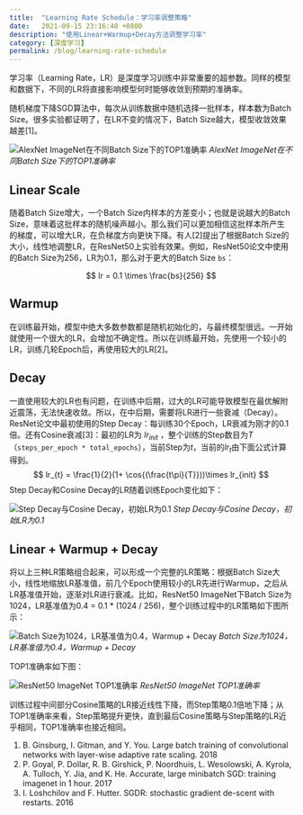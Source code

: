 ```yaml
---
title:  "Learning Rate Schedule：学习率调整策略"
date:   2021-09-15 23:16:40 +0800
description: "使用Linear+Warmup+Decay方法调整学习率"
category: [深度学习]
permalink: /blog/learning-rate-schedule
---
```


学习率（Learning Rate，LR）是深度学习训练中非常重要的超参数。同样的模型和数据下，不同的LR将直接影响模型何时能够收敛到预期的准确率。



随机梯度下降SGD算法中，每次从训练数据中随机选择一批样本，样本数为Batch Size。很多实验都证明了，在LR不变的情况下，Batch Size越大，模型收敛效果越差[1]。

![AlexNet ImageNet在不同Batch Size下的TOP1准确率](http://aixingqiu-1258949597.cos.ap-beijing.myqcloud.com/2021-09-15-151328.png)
*AlexNet ImageNet在不同Batch Size下的TOP1准确率*

## Linear Scale

随着Batch Size增大，一个Batch Size内样本的方差变小；也就是说越大的Batch Size，意味着这批样本的随机噪声越小。那么我们可以更加相信这批样本所产生的梯度，可以增大LR，在负梯度方向更快下降。有人[2]提出了根据Batch Size的大小，线性地调整LR，在ResNet50上实验有效果。例如，ResNet50论文中使用的Batch Size为256，LR为0.1，那么对于更大的Batch Size `bs`：

$$
lr = 0.1 \times \frac{bs}{256}
$$

## Warmup

在训练最开始，模型中绝大多数参数都是随机初始化的，与最终模型很远。一开始就使用一个很大的LR，会增加不确定性。所以在训练最开始，先使用一个较小的LR，训练几轮Epoch后，再使用较大的LR[2]。

## Decay

一直使用较大的LR也有问题，在训练中后期，过大的LR可能导致模型在最优解附近震荡，无法快速收敛。所以，在中后期，需要将LR进行一些衰减（Decay）。ResNet论文中最初使用的Step Decay：每训练30个Epoch，LR衰减为刚才的0.1倍。还有Cosine衰减[3]：最初的LR为 $lr_{init}$ ，整个训练的Step数目为$T$（`steps_per_epoch * total_epochs`），当前Step为$t$，当前的$lr_{t}$由下面公式计算得到。
$$
lr_{t} = \frac{1}{2}(1+ \cos{(\frac{t\pi}{T}}))\times lr_{init}
$$
Step Decay和Cosine Decay的LR随着训练Epoch变化如下：

![Step Decay与Cosine Decay，初始LR为0.1](http://aixingqiu-1258949597.cos.ap-beijing.myqcloud.com/2021-09-16-step-cosine.svg)
*Step Decay与Cosine Decay，初始LR为0.1*

## Linear + Warmup + Decay

将以上三种LR策略组合起来，可以形成一个完整的LR策略：根据Batch Size大小，线性地缩放LR基准值，前几个Epoch使用较小的LR先进行Warmup，之后从LR基准值开始，逐渐对LR进行衰减。比如，ResNet50 ImageNet下Batch Size为1024，LR基准值为0.4 = 0.1 * (1024 / 256)，整个训练过程中的LR策略如下图所示：

![Batch Size为1024，LR基准值为0.4，Warmup + Decay](http://aixingqiu-1258949597.cos.ap-beijing.myqcloud.com/2021-09-16-linear-warmup-decay.svg)
*Batch Size为1024，LR基准值为0.4，Warmup + Decay*

TOP1准确率如下图：

![ResNet50 ImageNet TOP1准确率](http://aixingqiu-1258949597.cos.ap-beijing.myqcloud.com/2021-09-16-warmup-decay-acc.svg)
*ResNet50 ImageNet TOP1准确率*

训练过程中间部分Cosine策略的LR接近线性下降，而Step策略0.1倍地下降；从TOP1准确率来看，Step策略提升更快，直到最后Cosine策略与Step策略的LR近乎相同，TOP1准确率也接近相同。



1. B. Ginsburg, I. Gitman, and Y. You. Large batch training of convolutional networks with layer-wise adaptive rate scaling. 2018
2. P. Goyal, P. Dollar, R. B. Girshick, P. Noordhuis, L. Wesolowski, A. Kyrola, A. Tulloch, Y. Jia, and K. He. Accurate, large minibatch SGD: training imagenet in 1 hour. 2017
3. I. Loshchilov and F. Hutter. SGDR: stochastic gradient de-scent with restarts. 2016